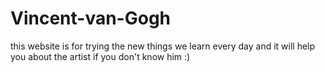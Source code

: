 # Vincent-van-Gogh

this website is for trying the new things we learn every day and it will help you about the artist if you don't know him :)


